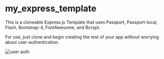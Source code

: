 <h1>my_express_template</h1>
<p>This is a cloneable Express.js Template that uses Passport, Passport-local, Flash, Bootstrap-4, FontAwesome, and Bcrypt.</p>
<p>For use, just clone and begin creating the rest of your app without worrying about user-authentication.</p>

<img src="https://revesecure.com/wp-content/uploads/2017/03/What-Factors-Are-Used-to-Authenticate-a-User-Online.jpg" alt="user auth" >
